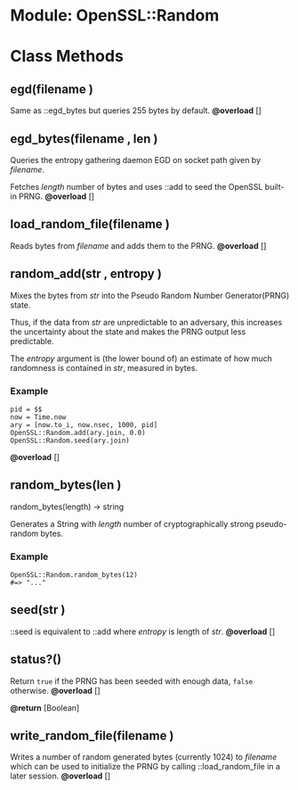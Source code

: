 # Module: OpenSSL::Random
    



# Class Methods
## egd(filename ) [](#method-c-egd)
Same as ::egd_bytes but queries 255 bytes by default.
**@overload** [] 

## egd_bytes(filename , len ) [](#method-c-egd_bytes)
Queries the entropy gathering daemon EGD on socket path given by *filename*.

Fetches *length* number of bytes and uses ::add to seed the OpenSSL built-in
PRNG.
**@overload** [] 

## load_random_file(filename ) [](#method-c-load_random_file)
Reads bytes from *filename* and adds them to the PRNG.
**@overload** [] 

## random_add(str , entropy ) [](#method-c-random_add)
Mixes the bytes from *str* into the Pseudo Random Number Generator(PRNG)
state.

Thus, if the data from *str* are unpredictable to an adversary, this increases
the uncertainty about the state and makes the PRNG output less predictable.

The *entropy* argument is (the lower bound of) an estimate of how much
randomness is contained in *str*, measured in bytes.

### Example

    pid = $$
    now = Time.now
    ary = [now.to_i, now.nsec, 1000, pid]
    OpenSSL::Random.add(ary.join, 0.0)
    OpenSSL::Random.seed(ary.join)
**@overload** [] 

## random_bytes(len ) [](#method-c-random_bytes)
random_bytes(length) -> string

Generates a String with *length* number of cryptographically strong
pseudo-random bytes.

### Example

    OpenSSL::Random.random_bytes(12)
    #=> "..."
## seed(str ) [](#method-c-seed)
::seed is equivalent to ::add where *entropy* is length of *str*.
**@overload** [] 

## status?() [](#method-c-status?)
Return `true` if the PRNG has been seeded with enough data, `false` otherwise.
**@overload** [] 

**@return** [Boolean] 

## write_random_file(filename ) [](#method-c-write_random_file)
Writes a number of random generated bytes (currently 1024) to *filename* which
can be used to initialize the PRNG by calling ::load_random_file in a later
session.
**@overload** [] 


